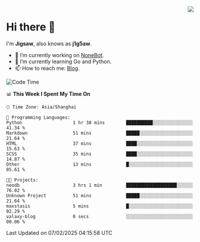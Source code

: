 <a href="#">
  <img align="right" src="https://github-readme-stats.vercel.app/api?username=j1g5awi&count_private=true&show_icons=true&title_color=80070B&text_color=B3B3B3&bg_color=212121&icon_color=80070B" />
</a>

# Hi there 👋

I'm **Jigsaw**, also knows as **j1g5aw**.

- 🔭 I’m currently working on [NoneBot](https://github.com/nonebot).
- 🌱 I’m currently learning Go and Python.
- 📫 How to reach me: [Blog](https://blog.maddestroyer.xyz/).

<!--START_SECTION:waka-->
![Code Time](http://img.shields.io/badge/Code%20Time-1%2C867%20hrs%202%20mins-blue)

📊 **This Week I Spent My Time On** 

```text
🕑︎ Time Zone: Asia/Shanghai

💬 Programming Languages: 
Python                   1 hr 38 mins        ██████████░░░░░░░░░░░░░░░   41.34 % 
Markdown                 51 mins             █████░░░░░░░░░░░░░░░░░░░░   21.64 % 
HTML                     37 mins             ████░░░░░░░░░░░░░░░░░░░░░   15.63 % 
SCSS                     35 mins             ████░░░░░░░░░░░░░░░░░░░░░   14.87 % 
Other                    13 mins             █░░░░░░░░░░░░░░░░░░░░░░░░   05.61 % 

🐱‍💻 Projects: 
neodb                    3 hrs 1 min         ███████████████████░░░░░░   76.02 % 
Unknown Project          51 mins             █████░░░░░░░░░░░░░░░░░░░░   21.64 % 
maxstasis                5 mins              █░░░░░░░░░░░░░░░░░░░░░░░░   02.29 % 
valaxy-blog              0 secs              ░░░░░░░░░░░░░░░░░░░░░░░░░   00.06 % 
```


 Last Updated on 07/02/2025 04:15:58 UTC
<!--END_SECTION:waka-->
